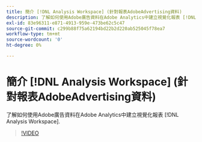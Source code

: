 ```yaml
---
title: 簡介 [!DNL Analysis Workspace] (針對報表AdobeAdvertising資料)
description: 了解如何使用Adobe廣告資料在Adobe Analytics中建立視覺化報表 [!DNL Analysis Workspace].
exl-id: 83e96311-e871-4913-959e-473be62c5c47
source-git-commit: c299b88f75a62194bd22b2d220ab525045f78ea7
workflow-type: tm+mt
source-wordcount: '0'
ht-degree: 0%

---
```


# 簡介 [!DNL Analysis Workspace] (針對報表AdobeAdvertising資料)

了解如何使用Adobe廣告資料在Adobe Analytics中建立視覺化報表 [!DNL Analysis Workspace].

>[!VIDEO](https://video.tv.adobe.com/v/33492)
